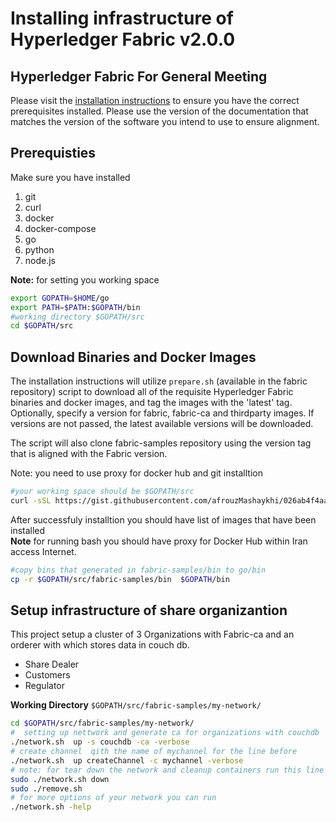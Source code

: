 [//]: # (SPDX-License-Identifier: CC-BY-4.0)
# Installing infrastructure of Hyperledger Fabric v2.0.0
## Hyperledger Fabric For General Meeting

Please visit the [installation instructions](https://hyperledger-fabric.readthedocs.io/en/latest/prereqs.html)
to ensure you have the correct prerequisites installed. Please use the
version of the documentation that matches the version of the software you
intend to use to ensure alignment.

## Prerequisties 

Make sure you have installed 
1. git
2. curl
3. docker
4. docker-compose
5. go
6. python
7. node.js

**Note:** for setting you working space
```bash
export GOPATH=$HOME/go
export PATH=$PATH:$GOPATH/bin
#working directory $GOPATH/src
cd $GOPATH/src
```
## Download Binaries and Docker Images

The installation instructions will utilize `prepare.sh` (available in the fabric repository)
script to download all of the requisite Hyperledger Fabric binaries and docker
images, and tag the images with the 'latest' tag. Optionally,
specify a version for fabric, fabric-ca and thirdparty images. If versions
are not passed, the latest available versions will be downloaded.

The script will also clone fabric-samples repository using the version tag that
is aligned with the Fabric version.

Note: you need to use proxy for docker hub and git installtion

```bash
#your working space should be $GOPATH/src
curl -sSL https://gist.githubusercontent.com/afrouzMashaykhi/026ab4f4aa825915c2c9d30001da43d6/raw/7b8746e11f8c59cc25580f6776d1da1665068925/prepare.sh | bash -- 2.0.0 1.4.6 0.4.18

```
After successfuly installtion you should have list of images that have been installed<br/>
**Note** for running bash you should have proxy for Docker Hub within Iran access Internet.<br/>
```bash
#copy bins that generated in fabric-samples/bin to go/bin
cp -r $GOPATH/src/fabric-samples/bin  $GOPATH/bin

```

## Setup infrastructure of share organizantion

This project setup a cluster of 3 Organizations with Fabric-ca and an orderer with which stores data in couch db.
 - Share Dealer
 - Customers
 - Regulator

 **Working Directory** `$GOPATH/src/fabric-samples/my-network/` 

 ```bash
 cd $GOPATH/src/fabric-samples/my-network/
 #  setting up nettwork and generate ca for organizations with couchdb
./network.sh  up -s couchdb -ca -verbose
# create channel  qith the name of mychannel for the line before
./network.sh  up createChannel -c mychannel -verbose 
# note: for tear down the network and cleanup containers run this line
sudo ./network.sh down
sudo ./remove.sh
# for more options of your network you can run
./network.sh -help
 ```


